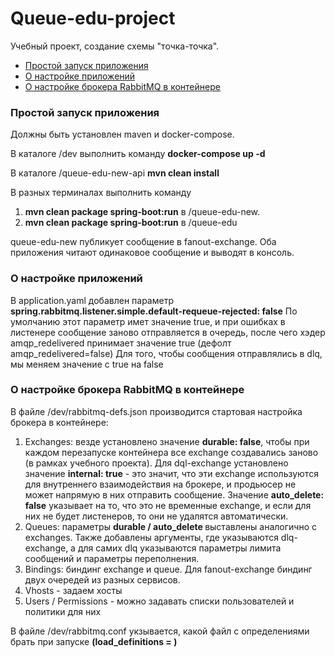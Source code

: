 # Queue-edu-project

Учебный проект, создание схемы "точка-точка".

+ [Простой запуск приложения](#Start)
+ [О настройке приложений](#Apps)
+ [О настройке брокера RabbitMQ в контейнере](#Broker)

### <a name="Start"></a> Простой запуск приложения 

Должны быть установлен maven и docker-compose.

В каталоге /dev выполнить команду <strong>docker-compose up -d</strong>

В каталоге /queue-edu-new-api <strong>mvn clean install</strong>


В разных терминалах выполнить команду 

1) <strong>mvn clean package spring-boot:run</strong> в /queue-edu-new.
2) <strong>mvn clean package spring-boot:run</strong> в /queue-edu

queue-edu-new публикует сообщение в fanout-exchange. Оба приложения читают одинаковое сообщение и выводят в консоль.

### <a name="Apps"></a> О настройке приложений

В application.yaml добавлен параметр <strong>spring.rabbitmq.listener.simple.default-requeue-rejected: false</strong>
По умолчанию этот параметр имет значение true, и при ошибках в листенере сообщение заново отправляется в очередь, после чего хэдер amqp_redelivered принимает значение true (дефолт amqp_redelivered=false)
Для того, чтобы сообщения отправлялись в dlq, мы меняем значение с true на false

### <a name="Broker"></a> О настройке брокера RabbitMQ в контейнере

В файле /dev/rabbitmq-defs.json производится стартовая настройка брокера в контейнере:
1) Exchanges: везде установлено значение <strong>durable: false</strong>, чтобы при каждом перезапуске контейнера все exchange создавались заново (в рамках учебного проекта). 
Для dql-exchange установлено значение <strong>internal: true</strong> - это значит, что эти exchange используются для внутреннего взаимодействия на брокере, и продьюсер не может напрямую в них отправить сообщение.
Значение <strong>auto_delete: false</strong> указывает на то, что это не временные exchange, и если для них не будет листенеров, то они не удалятся автоматически.
2) Queues: параметры <strong> durable / auto_delete </strong> выставлены аналогично с exchanges. Также добавлены аргументы, где указываются dlq-exchange, а для самих dlq указываются параметры лимита сообщений и параметры переполнения.
3) Bindings: биндинг exchange и queue. Для fanout-exchange биндинг двух очередей из разных сервисов.
4) Vhosts - задаем хосты
5) Users / Permissions - можно задавать списки пользователей и политики для них

В файле /dev/rabbitmq.conf укзывается, какой файл с определениями брать при запуске <strong>(load_definitions = )</strong>





